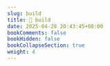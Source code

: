 ```yaml
---
slug: build
title: 🔖 build
date: 2025-04-28 20:43:45+08:00
bookComments: false
bookHidden: false
bookCollapseSection: true
weight: 4
---
```

